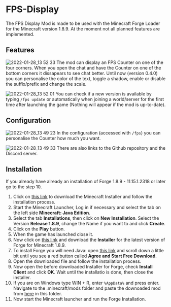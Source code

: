 # FPS-Display
The FPS Display Mod is made to be used with the Minecraft Forge Loader for the Minecraft version 1.8.9. At the moment not all planned features are implemented.

## Features
![2022-01-28_13 52 33](https://user-images.githubusercontent.com/45010661/151667870-b5dfce33-999c-4071-b29a-33aa92c94e62.png)
The mod can display an FPS Counter on one of the four corners. When you open the chat and have the Counter on one of the bottom corners it dissapears to see chat better. Until now (version 0.4.0) you can personalise the color of the text, toggle a shadow, enable or disable the suffix/prefix and change the scale.

![2022-01-28_13 52 01](https://user-images.githubusercontent.com/45010661/151667898-2cbe58bc-4bd1-45cd-b552-58200353fbcc.png)
You can check if a new version is available by typing `/fps update` or automatically when joining a world/server for the first time after launching the game (Nothing will appear if the mod is up-to-date).

## Configuration
![2022-01-28_13 49 23](https://user-images.githubusercontent.com/45010661/151667965-5874fe55-3098-4674-8a1c-2dfabd7ea9b4.png)
In the configuration (accessed with `/fps`) you can personalise the Counter how much you want.

![2022-01-28_13 49 33](https://user-images.githubusercontent.com/45010661/151667974-21e205d7-cbba-446b-b434-69065255d277.png)
There are also links to the Github repository and the Discord server.

## Installation
If you already have already an installation of Forge 1.8.9 - 11.15.1.2318 or later go to the step 10.

1. Click on [this link](https://www.minecraft.net/download "Download Minecraft") to download the Minecraft Installer and follow the installation process.
2. Start the Minecraft Launcher, Log in if necessary and select the tab on the left side **Minecraft: Java Edition**.
3. Select the tab **Installations**, then click on **New Installation**. Select the Version **Release 1.8.9**, change the Name if you want to and click **Create**.
4. Click on the **Play** button.
5. When the game has launched close it.
6. Now click on [this link](https://files.minecraftforge.net/net/minecraftforge/forge/index_1.8.9.html) and download the **Installer** for the latest version of Forge for Minecraft 1.8.9.
7. To install Forge you will need Java: open [this link](https://www.java.com/en/download/) and scroll down a little bit until you see a red button called **Agree and Start Free Download**.
8. Open the downloaded file and follow the installation process.
9. Now open the before downloaded Installer for Forge, check **Install Client** and click **OK**. Wait until the installatio is done, then close the installer.
10. If you are on Windows type WIN + R, enter `%AppData%` and press enter. Navigate to the .minecraft/mods folder and paste the downoaded mod from [here](https://github.com/kada49/FPS-Display/releases/latest) in this folder.
11. Now start the Minecraft launcher and run the Forge Installation.

